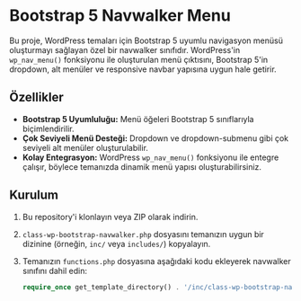 # Bootstrap 5 Navwalker Menu

Bu proje, WordPress temaları için Bootstrap 5 uyumlu navigasyon menüsü oluşturmayı sağlayan özel bir navwalker sınıfıdır. WordPress'in `wp_nav_menu()` fonksiyonu ile oluşturulan menü çıktısını, Bootstrap 5'in dropdown, alt menüler ve responsive navbar yapısına uygun hale getirir.

## Özellikler

- **Bootstrap 5 Uyumluluğu:** Menü öğeleri Bootstrap 5 sınıflarıyla biçimlendirilir.
- **Çok Seviyeli Menü Desteği:** Dropdown ve dropdown-submenu gibi çok seviyeli alt menüler oluşturulabilir.
- **Kolay Entegrasyon:** WordPress `wp_nav_menu()` fonksiyonu ile entegre çalışır, böylece temanızda dinamik menü yapısı oluşturabilirsiniz.

## Kurulum

1. Bu repository'i klonlayın veya ZIP olarak indirin.
2. `class-wp-bootstrap-navwalker.php` dosyasını temanızın uygun bir dizinine (örneğin, `inc/` veya `includes/`) kopyalayın.
3. Temanızın `functions.php` dosyasına aşağıdaki kodu ekleyerek navwalker sınıfını dahil edin:

   ```php
   require_once get_template_directory() . '/inc/class-wp-bootstrap-navwalker.php';
